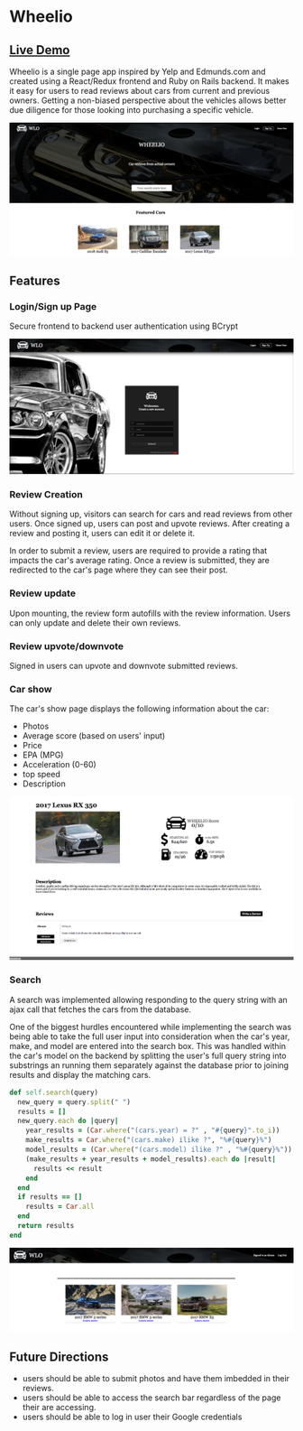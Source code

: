 # Wheelio

## [Live Demo](https://wheelio.herokuapp.com/#/)

Wheelio is a single page app inspired by Yelp and Edmunds.com and created using a React/Redux frontend and Ruby on Rails backend.
It makes it easy for users to read reviews about cars from current and previous owners. Getting a non-biased perspective about the vehicles allows better due diligence for those looking into purchasing a specific vehicle.

![](https://github.com/aazaiez/Wheelio/blob/master/Docs/Homepage.png?raw=true)

## Features

### Login/Sign up Page

Secure frontend to backend user authentication using BCrypt

![](https://github.com/aazaiez/Wheelio/blob/master/Docs/Sign_up.png?raw=true)


### Review Creation

Without signing up, visitors can search for cars and read reviews from other users. Once signed up, users can post and upvote reviews.
After creating a review and posting it, users can edit it or delete it.

In order to submit a review, users are required to provide a rating that impacts the car's average rating. Once a review is submitted, they are redirected to the car's page where they can see their post.  



### Review update

Upon mounting, the review form autofills with the review information. Users can only update and delete their own reviews.


### Review upvote/downvote

Signed in users can upvote and downvote submitted reviews.

### Car show

The car's show page displays the following information about the car:
* Photos
* Average score (based on users' input)
* Price
* EPA (MPG)
* Acceleration (0-60)
* top speed
* Description


![](https://github.com/aazaiez/Wheelio/blob/master/Docs/car_show.png?raw=true)


### Search

A search was implemented allowing responding to the query string with an ajax call that fetches the cars from the database.

One of the biggest hurdles encountered while implementing the search was being able to take the full user input into consideration when the car's year, make, and model are entered into the search box. This was handled within the car's model on the backend by splitting the user's full query string into substrings an running them separately against the database prior to joining results and display the matching cars.

```ruby
def self.search(query)
  new_query = query.split(" ")
  results = []
  new_query.each do |query|
    year_results = (Car.where("(cars.year) = ?" , "#{query}".to_i))
    make_results = Car.where("(cars.make) ilike ?", "%#{query}%")
    model_results = (Car.where("(cars.model) ilike ?" , "%#{query}%"))
    (make_results + year_results + model_results).each do |result|
      results << result
    end
  end
  if results == []
    results = Car.all
  end
  return results
end
```

![](https://github.com/aazaiez/Wheelio/blob/master/Docs/search_page.png?raw=true)

## Future Directions

* users should be able to submit photos and have them imbedded in their reviews.
* users should be able to access the search bar regardless of the page their are accessing.
* users should be able to log in user their Google credentials
